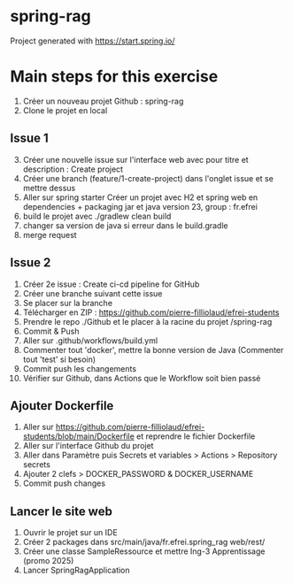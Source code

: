 # spring-rag

Project generated with https://start.spring.io/

# Main steps for this exercise
1) Créer un nouveau projet Github : spring-rag
2) Clone le projet en local

## Issue 1
3) Créer une nouvelle issue sur l'interface web avec pour titre et description : Create project
4) Créer une branch (feature/1-create-project) dans l'onglet issue et se mettre dessus 
5) Aller sur spring starter
Créer un projet avec H2 et spring web en dependencies + packaging jar et java version 23, group : fr.efrei 
6) build le projet avec ./gradlew clean build
7) changer sa version de java si erreur dans le build.gradle 
8) merge request

## Issue 2
1) Créer 2e issue : Create ci-cd pipeline for GitHub
2) Créer une branche suivant cette issue
3) Se placer sur la branche
4) Télécharger en ZIP : https://github.com/pierre-filliolaud/efrei-students
5) Prendre le repo ./Github et le placer à la racine du projet /spring-rag
6) Commit & Push 
7) Aller sur .github/workflows/build.yml
8) Commenter tout 'docker', mettre la bonne version de Java (Commenter tout 'test' si besoin)
9) Commit push les changements
10) Vérifier sur Github, dans Actions que le Workflow soit bien passé 

## Ajouter Dockerfile
1) Aller sur https://github.com/pierre-filliolaud/efrei-students/blob/main/Dockerfile et reprendre le fichier Dockerfile
2) Aller sur l'interface Github du projet
3) Aller dans Paramètre puis Secrets et variables > Actions > Repository secrets
4) Ajouter 2 clefs > DOCKER_PASSWORD & DOCKER_USERNAME
5) Commit push changes

## Lancer le site web
1) Ouvrir le projet sur un IDE
2) Créer 2 packages dans src/main/java/fr.efrei.spring_rag web/rest/
3) Créer une classe SampleRessource et mettre ⁠Ing-3 Apprentissage (promo 2025)⁠
4) Lancer SpringRagApplication 
